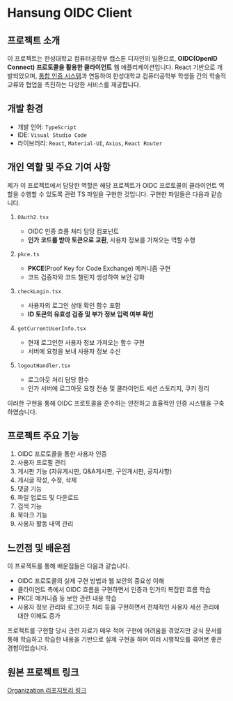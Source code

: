 # Hansung OIDC Client

## 프로젝트 소개
이 프로젝트는 한성대학교 컴퓨터공학부 캡스톤 디자인의 일환으로, **OIDC(OpenID Connect) 프로토콜을 활용한 클라이언트** 웹 애플리케이션입니다. 
React 기반으로 개발되었으며, [통합 인증 시스템](https://github.com/Chan-GN/Capstone-Design-Authorization-Server)과 연동하여 한성대학교 컴퓨터공학부 학생들 간의 학술적 교류와 협업을 촉진하는 다양한 서비스를 제공합니다.

## 개발 환경
- 개발 언어: `TypeScript`
- IDE: `Visual Studio Code`
- 라이브러리: `React`, `Material-UI`, `Axios`, `React Router`

## 개인 역할 및 주요 기여 사항
제가 이 프로젝트에서 담당한 역할은 해당 프로젝트가 OIDC 프로토콜의 클라이언트 역할을 수행할 수 있도록 관련 TS 파일을 구현한 것입니다. 구현한 파일들은 다음과 같습니다.

1. `OAuth2.tsx`
    - OIDC 인증 흐름 처리 담당 컴포넌트
    - **인가 코드를 받아 토큰으로 교환**, 사용자 정보를 가져오는 역할 수행

2. `pkce.ts`
    - **PKCE**(Proof Key for Code Exchange) 메커니즘 구현
    - 코드 검증자와 코드 챌린지 생성하여 보안 강화

3. `checkLogin.tsx`
    - 사용자의 로그인 상태 확인 함수 포함
    - **ID 토큰의 유효성 검증 및 부가 정보 입력 여부 확인**

4. `getCurrentUserInfo.tsx`
    - 현재 로그인한 사용자 정보 가져오는 함수 구현
    - 서버에 요청을 보내 사용자 정보 수신

5. `logoutHandler.tsx`
    - 로그아웃 처리 담당 함수
    - 인가 서버에 로그아웃 요청 전송 및 클라이언트 세션 스토리지, 쿠키 정리

이러한 구현을 통해 OIDC 프로토콜을 준수하는 안전하고 효율적인 인증 시스템을 구축하였습니다.

## 프로젝트 주요 기능
1. OIDC 프로토콜을 통한 사용자 인증
2. 사용자 프로필 관리
3. 게시판 기능 (자유게시판, Q&A게시판, 구인게시판, 공지사항)
4. 게시글 작성, 수정, 삭제
5. 댓글 기능
6. 파일 업로드 및 다운로드
7. 검색 기능
8. 북마크 기능
9. 사용자 활동 내역 관리

## 느낀점 및 배운점
이 프로젝트를 통해 배운점들은 다음과 같습니다.

- OIDC 프로토콜의 실제 구현 방법과 웹 보안의 중요성 이해
- 클라이언트 측에서 OIDC 흐름을 구현하면서 인증과 인가의 복잡한 흐름 학습
- PKCE 메커니즘 등 보안 관련 내용 학습
- 사용자 정보 관리와 로그아웃 처리 등을 구현하면서 전체적인 사용자 세션 관리에 대한 이해도 증가

프로젝트를 구현할 당시 관련 자료가 매우 적어 구현에 어려움을 겪었지만 
공식 문서를 통해 학습하고 학습한 내용을 기반으로 실제 구현을 하며 여러 시행착오를 겪어본 좋은 경험이었습니다.

## 원본 프로젝트 링크
[Organization 리포지토리 링크](https://github.com/HansungCapstoneDesign/Capstone-Design-FrontEnd)